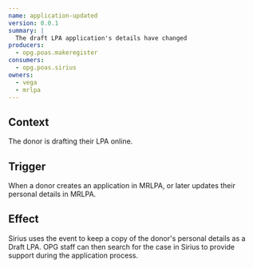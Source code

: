 ```yaml
---
name: application-updated
version: 0.0.1
summary: |
  The draft LPA application's details have changed
producers:
  - opg.poas.makeregister
consumers:
  - opg.poas.sirius
owners:
  - vega
  - mrlpa
---
```


## Context

The donor is drafting their LPA online.

## Trigger

When a donor creates an application in MRLPA, or later updates their personal details in MRLPA.

## Effect

Sirius uses the event to keep a copy of the donor's personal details as a Draft LPA. OPG staff can then search for the case in Sirius to provide support during the application process.

<NodeGraph title="Consumer / Producer Diagram" />

<EventExamples />

<Schema />
